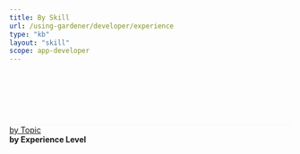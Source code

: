 ```yaml
---
title: By Skill
url: /using-gardener/developer/experience
type: "kb"
layout: "skill"
scope: app-developer
---
```

<div  class="hero">
    <div class="container reveal-fast" style="visibility:hidden">
        <h1>Learning Material</h1>
        <div class="preamble reveal-slow">
            Everything you need to know about running your software.
        </div>
    </div>
</div>


<div id="top-bar" style="border-top:1px solid rgba(0,0,0,0.03)">
   <div id="top-github-link">
        <a href="../topic">
            <i class="fa fa-object-group"></i>
            by Topic
        </a>
   </div>

  <div class="links">
     <b>
       <i class="fa fa-star"></i><i class="fa fa-star"></i> <i class="fa fa-star-half-o"></i>
       by Experience Level 
     </b>
  </div>

</div>
